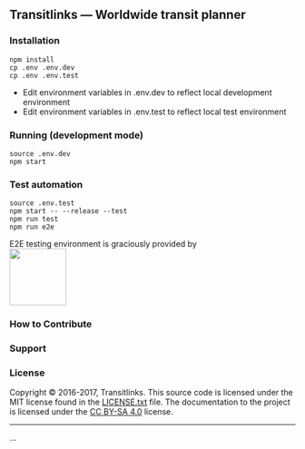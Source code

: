 ## Transitlinks — Worldwide transit planner

### Installation
```
npm install
cp .env .env.dev
cp .env .env.test
```
- Edit environment variables in .env.dev to reflect local development environment
- Edit environment variables in .env.test to reflect local test environment

### Running (development mode)
```
source .env.dev
npm start
```

### Test automation
```
source .env.test
npm start -- --release --test
npm run test
npm run e2e
```
E2E testing environment is graciously provided by 
<br>
[<img src="https://www.browserstack.com/images/layout/browserstack-logo-600x315.png" height="100">](http://www.browserstack.com)

### How to Contribute


### Support


### License

Copyright © 2016-2017, Transitlinks. This source code is licensed under the MIT
license found in the [LICENSE.txt](./LICENSE.txt)
file. The documentation to the project is licensed under the
[CC BY-SA 4.0](http://creativecommons.org/licenses/by-sa/4.0/) license.

---
...
